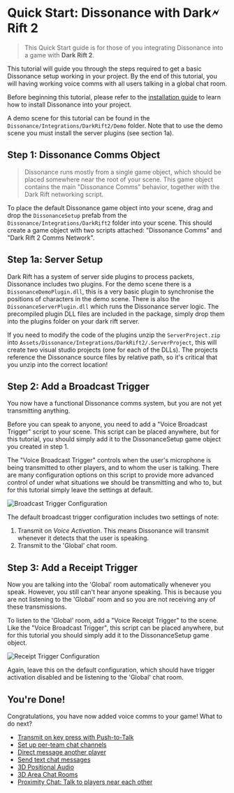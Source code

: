 # Quick Start: Dissonance with Dark🗲Rift 2

> This Quick Start guide is for those of you integrating Dissonance into a game with **Dark Rift 2**.

This tutorial will guide you through the steps required to get a basic Dissonance setup working in your project. By the end of this tutorial, you will having working voice comms with all users talking in a global chat room.

Before beginning this tutorial, please refer to the [installation guide](/Basics/Getting-Started) to learn how to install Dissonance into your project.

A demo scene for this tutorial can be found in the `Dissonance/Integrations/DarkRift2/Demo` folder. Note that to use the demo scene you must install the server plugins (see section 1a).

## Step 1: Dissonance Comms Object

> Dissonance runs mostly from a single game object, which should be placed somewhere near the root of your scene. This game object contains the main "Dissonance Comms" behavior, together with the Dark Rift networking script.

To place the default Dissonance game object into your scene, drag and drop the `DissonanceSetup` prefab from the `Dissonance/Integrations/DarkRift2` folder into your scene. This should create a game object with two scripts attached: "Dissonance Comms" and "Dark Rift 2 Comms Network".

## Step 1a: Server Setup

Dark Rift has a system of server side plugins to process packets, Dissonance includes two plugins. For the demo scene there is a `DissonanceDemoPlugin.dll`, this is a very basic plugin to synchronise the positions of characters in the demo scene. There is also the `DissonanceServerPlugin.dll` which runs the Dissonance server logic. The precompiled plugin DLL files are included in the package, simply drop them into the plugins folder on your dark rift server.

If you need to modify the code of the plugins unzip the `ServerProject.zip` into `Assets/Dissonance/Integrations/DarkRift2/.ServerProject`, this will create two visual studio projects (one for each of the DLLs). The projects reference the Dissonance source files by relative path, so it's critical that you unzip into the correct location!

## Step 2: Add a Broadcast Trigger

You now have a functional Dissonance comms system, but you are not yet transmitting anything.

Before you can speak to anyone, you need to add a "Voice Broadcast Trigger" script to your scene. This script can be placed anywhere, but for this tutorial, you should simply add it to the DissonanceSetup game object you created in step 1.

The "Voice Broadcast Trigger" controls when the user's microphone is being transmitted to other players, and to whom the user is talking. There are many configuration options on this script to provide more advanced control of under what situations we should be transmitting and who to, but for this tutorial simply leave the settings at default.

![Broadcast Trigger Configuration](/images/VoiceBroadcastTrigger_Default.png)

The default broadcast trigger configuration includes two settings of note:
1. Transmit on *Voice Activation*. This means Dissonance will transmit whenever it detects that the user is speaking.
2. Transmit to the 'Global' chat room.

## Step 3: Add a Receipt Trigger

Now you are talking into the 'Global' room automatically whenever you speak. However, you still can't hear anyone speaking. This is because you are not listening to the 'Global' room and so you are not receiving any of these transmissions.

To listen to the 'Global' room, add a "Voice Receipt Trigger" to the scene. Like the "Voice Broadcast Trigger", this script can be placed anywhere, but for this tutorial you should simply add it to the DissonanceSetup game object.

![Receipt Trigger Configuration](/images/VoiceReceiptTrigger_Default.png)

Again, leave this on the default configuration, which should have trigger activation disabled and be listening to the 'Global' chat room.

## You're Done!

Congratulations, you have now added voice comms to your game! What to do next?

* [Transmit on key press with Push-to-Talk](/Tutorials/Push-to-Talk)
* [Set up per-team chat channels](/Tutorials/Team-Chat-Rooms)
* [Direct message another player](/Tutorials/Direct-Player-Transmit)
* [Send text chat messages](/Tutorials/Text-Chat)
* [3D Positional Audio](/Tutorials/Position-Tracking)
* [3D Area Chat Rooms](/Tutorials/Collider-Chat-Room)
* [Proximity Chat: Talk to players near each other](/Tutorials/Proximity-Chat)